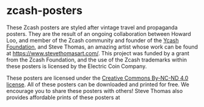 # zcash-posters
These Zcash posters are styled after vintage travel and propaganda posters. They are the result of an ongoing collaboration between Howard Loo, and member of the Zcash community and founder of the [Ycash Foundation](https://www.ycash.xyz), and Steve Thomas, an amazing artist whose work can be found at https://www.stevethomasart.com/. This project was funded by a grant from the Zcash Foundation, and the use of the Zcash trademarks within these posters is licensed by the Electric Coin Company.

These posters are licensed under the [Creative Commons By-NC-ND 4.0 license](https://creativecommons.org/licenses/by-nc-nd/4.0/). All of these posters can be downloaded and printed for free. We encourage you to share these posters with others! Steve Thomas also provides affordable prints of these posters at 
